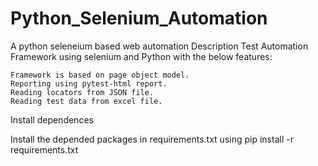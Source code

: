 # Python_Selenium_Automation
A python seleneium based web  automation 
Description
Test Automation Framework using selenium and Python with the below features:

    Framework is based on page object model.
    Reporting using pytest-html report.
    Reading locators from JSON file.
    Reading test data from excel file.
    
Install dependences

Install the depended packages in requirements.txt using pip install -r requirements.txt
